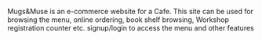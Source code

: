 Mugs&Muse is an e-commerce website for a Cafe. 
This site can be used for browsing the menu, online ordering, book shelf browsing, Workshop registration counter etc.
signup/login to access the menu and other features
